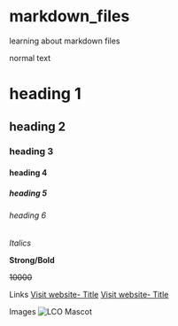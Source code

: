 # markdown_files
learning about markdown files

normal text

# heading 1
## heading 2
### heading 3
#### heading 4
##### heading 5
###### heading 6

_Italics_

**Strong/Bold**

~~10000~~

Links
[Visit website- Title](https://learncodeonline.in)
[Visit website- Title](https://learncodeonline.in "LCO this text will appear while hovering mouse on this link")

Images
![LCO Mascot](https://learncodeonline.in/mascot.png)
